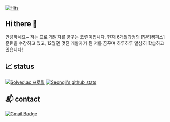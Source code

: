 <!-- 방문자 수-->
[![Hits](https://hits.seeyoufarm.com/api/count/incr/badge.svg?url=https%3A%2F%2Fgithub.com%2Fhyejinny97&count_bg=%233DC8BF&title_bg=%23555555&icon=hey.svg&icon_color=%23E7E7E7&title=hits&edge_flat=false)](https://hits.seeyoufarm.com)

## Hi there 👋
안녕하세요~ 저는 프로 개발자를 꿈꾸는 코린이입니다. 
현재 6개월과정의 [멀티캠퍼스] 훈련을 수강하고 있고, 12월엔 멋진 개발자가 된 저를 꿈꾸며 하루하루 열심히 학습하고 있습니다!

## 📈 status
[![Solved.ac
프로필](http://mazassumnida.wtf/api/v2/generate_badge?boj=yhj970102)](https://solved.ac/yhj970102/)
[![Seongil's github stats](https://github-readme-stats.vercel.app/api?username=hyejinny97)](https://github.com/anuraghazra/github-readme-stats)


## 📬 contact
[![Gmail Badge](https://img.shields.io/badge/Gmail-D14836?style=for-the-badge&logo=gmail&logoColor=white&link=mailto:yhj970102@gmail.com)](mailto:yhj970102@gmail.com)


<!--
**hyejinny97/hyejinny97** is a ✨ _special_ ✨ repository because its `README.md` (this file) appears on your GitHub profile.


Here are some ideas to get you started:

- 🔭 I’m currently working on ...
- 🌱 I’m currently learning ...
- 👯 I’m looking to collaborate on ...
- 🤔 I’m looking for help with ...
- 💬 Ask me about ...
- 📫 How to reach me: ...
- 😄 Pronouns: ...
- ⚡ Fun fact: ...
-->
